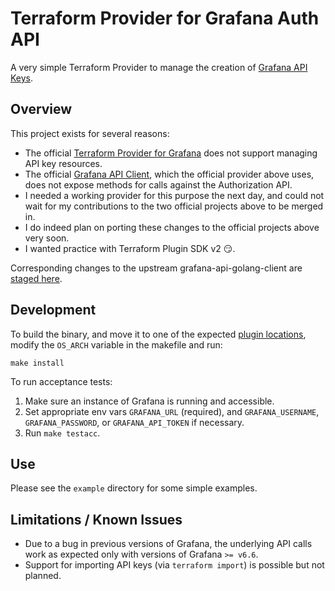# Terraform Provider for Grafana Auth API

A very simple Terraform Provider to manage the creation of [Grafana API Keys](https://grafana.com/docs/grafana/latest/http_api/auth/).

## Overview

This project exists for several reasons:
- The official [Terraform Provider for Grafana](https://github.com/grafana/terraform-provider-grafana) does not support managing API key resources.
- The official [Grafana API Client](https://github.com/grafana/grafana-api-golang-client), which the official provider above uses, does not expose methods for calls against the Authorization API.
- I needed a working provider for this purpose the next day, and could not wait for my contributions to the two official projects above to be merged in.
- I do indeed plan on porting these changes to the official projects above very soon.
- I wanted practice with Terraform Plugin SDK v2 :smirk:.

Corresponding changes to the upstream grafana-api-golang-client are [staged here](https://github.com/orendain/grafana-api-golang-client/pull/1).

## Development

To build the binary, and move it to one of the expected [plugin locations](https://www.terraform.io/docs/extend/how-terraform-works.html#plugin-locations),
modify the `OS_ARCH` variable in the makefile and run:
```
make install
```

To run acceptance tests:
1. Make sure an instance of Grafana is running and accessible.
2. Set appropriate env vars `GRAFANA_URL` (required), and `GRAFANA_USERNAME`, `GRAFANA_PASSWORD`, or `GRAFANA_API_TOKEN` if necessary.
3. Run `make testacc`.

## Use

Please see the `example` directory for some simple examples.

## Limitations / Known Issues

- Due to a bug in previous versions of Grafana, the underlying API calls work as expected only with versions of Grafana `>= v6.6`.
- Support for importing API keys (via `terraform import`) is possible but not planned.
